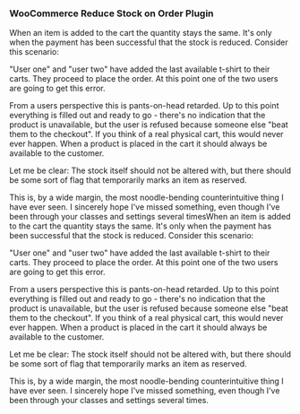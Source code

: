 ### WooCommerce Reduce Stock on Order Plugin

When an item is added to the cart the quantity stays the same. It's only when the payment has been successful that the stock is reduced. Consider this scenario:

"User one" and "user two" have added the last available t-shirt to their carts. They proceed to place the order. At this point one of the two users are going to get this error.

From a users perspective this is pants-on-head retarded. Up to this point everything is filled out and ready to go - there's no indication that the product is unavailable, but the user is refused because someone else "beat them to the checkout". If you think of a real physical cart, this would never ever happen. When a product is placed in the cart it should always be available to the customer.

Let me be clear: The stock itself should not be altered with, but there should be some sort of flag that temporarily marks an item as reserved.

This is, by a wide margin, the most noodle-bending counterintuitive thing I have ever seen. I sincerely hope I've missed something, even though I've been through your classes and settings several timesWhen an item is added to the cart the quantity stays the same. It's only when the payment has been successful that the stock is reduced. Consider this scenario:

"User one" and "user two" have added the last available t-shirt to their carts. They proceed to place the order. At this point one of the two users are going to get this error.

From a users perspective this is pants-on-head retarded. Up to this point everything is filled out and ready to go - there's no indication that the product is unavailable, but the user is refused because someone else "beat them to the checkout". If you think of a real physical cart, this would never ever happen. When a product is placed in the cart it should always be available to the customer.

Let me be clear: The stock itself should not be altered with, but there should be some sort of flag that temporarily marks an item as reserved.

This is, by a wide margin, the most noodle-bending counterintuitive thing I have ever seen. I sincerely hope I've missed something, even though I've been through your classes and settings several times.
